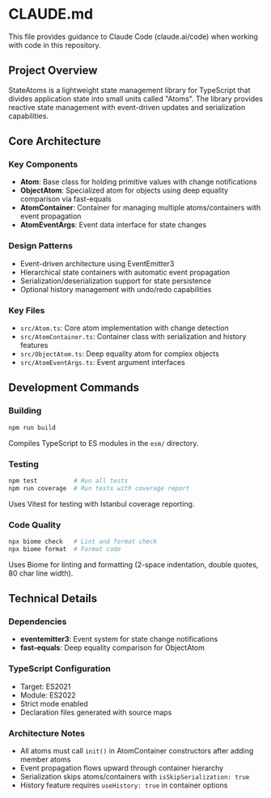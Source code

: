 # CLAUDE.md

This file provides guidance to Claude Code (claude.ai/code) when working with code in this repository.

## Project Overview

StateAtoms is a lightweight state management library for TypeScript that divides application state into small units called "Atoms". The library provides reactive state management with event-driven updates and serialization capabilities.

## Core Architecture

### Key Components

- **Atom**: Base class for holding primitive values with change notifications
- **ObjectAtom**: Specialized atom for objects using deep equality comparison via fast-equals
- **AtomContainer**: Container for managing multiple atoms/containers with event propagation
- **AtomEventArgs**: Event data interface for state changes

### Design Patterns

- Event-driven architecture using EventEmitter3
- Hierarchical state containers with automatic event propagation
- Serialization/deserialization support for state persistence
- Optional history management with undo/redo capabilities

### Key Files

- `src/Atom.ts`: Core atom implementation with change detection
- `src/AtomContainer.ts`: Container class with serialization and history features
- `src/ObjectAtom.ts`: Deep equality atom for complex objects
- `src/AtomEventArgs.ts`: Event argument interfaces

## Development Commands

### Building
```bash
npm run build
```
Compiles TypeScript to ES modules in the `esm/` directory.

### Testing
```bash
npm test          # Run all tests
npm run coverage  # Run tests with coverage report
```
Uses Vitest for testing with Istanbul coverage reporting.

### Code Quality
```bash
npx biome check   # Lint and format check
npx biome format  # Format code
```
Uses Biome for linting and formatting (2-space indentation, double quotes, 80 char line width).

## Technical Details

### Dependencies
- **eventemitter3**: Event system for state change notifications
- **fast-equals**: Deep equality comparison for ObjectAtom

### TypeScript Configuration
- Target: ES2021
- Module: ES2022
- Strict mode enabled
- Declaration files generated with source maps

### Architecture Notes
- All atoms must call `init()` in AtomContainer constructors after adding member atoms
- Event propagation flows upward through container hierarchy
- Serialization skips atoms/containers with `isSkipSerialization: true`
- History feature requires `useHistory: true` in container options